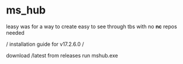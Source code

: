 # ms_hub
leasy was for a way to create easy to see through tbs with no __nc__ repos needed

/ installation guide for v17.2.6.0 /

download /latest from releases
run mshub.exe

